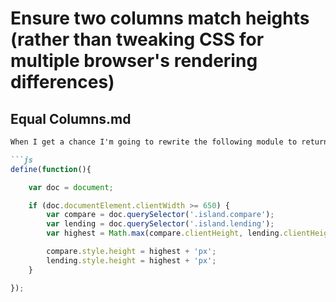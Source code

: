 # Ensure two columns match heights (rather than tweaking CSS for multiple browser's rendering differences)

## Equal Columns.md

```markdown
When I get a chance I'm going to rewrite the following module to return a function that can accept multiple columns and change the height a bit more efficiently (as well as specify the device dimensions it should be applied for). But for now, this proof of concept works perfectly...

```js
define(function(){

    var doc = document;

    if (doc.documentElement.clientWidth >= 650) {
        var compare = doc.querySelector('.island.compare');
        var lending = doc.querySelector('.island.lending');
        var highest = Math.max(compare.clientHeight, lending.clientHeight);

        compare.style.height = highest + 'px';
        lending.style.height = highest + 'px';
    }

});
```
```

